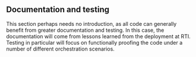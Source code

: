 ## Documentation and testing

This section perhaps needs no introduction, as all code can generally
benefit from greater documentation and testing. In this case, the
documentation will come from lessons learned from the deployment at
RTI. Testing in particular will focus on functionally proofing the
code under a number of different orchestration scenarios.
